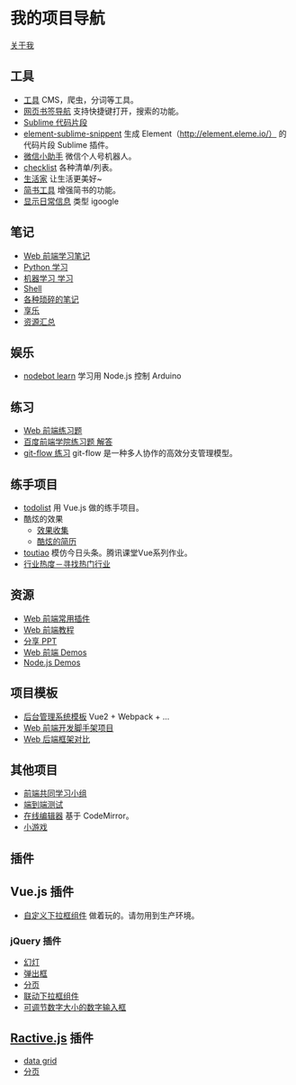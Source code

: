 # 我的项目导航
[关于我](https://github.com/iamjoel/about-me)

## 工具
* [工具](https://github.com/iamjoel/tools) CMS，爬虫，分词等工具。
* [网页书签导航](https://github.com/iamjoel/bookmark-nav) 支持快捷键打开，搜索的功能。
* [Sublime 代码片段](https://github.com/iamjoel/bookmark-nav)
* [element-sublime-snippent](https://github.com/iamjoel/element-sublime-snippent) 生成 Element（http://element.eleme.io/） 的代码片段 Sublime 插件。
* [微信小助手](https://github.com/iamjoel/wechat-assistant) 微信个人号机器人。
* [checklist](https://github.com/iamjoel/checklist) 各种清单/列表。
* [生活家](https://github.com/iamjoel/life-artist) 让生活更美好~
* [简书工具](https://github.com/iamjoel/jianshu-tools) 增强简书的功能。
* [显示日常信息](https://github.com/iamjoel/grab-info-web) 类型 igoogle

## 笔记
* [Web 前端学习笔记](https://github.com/iamjoel/front-end-note)
* [Python 学习](https://github.com/iamjoel/python-note)
* [机器学习 学习](https://github.com/iamjoel/machine-learning)
* [Shell](https://github.com/iamjoel/shell-note)
* [各种琐碎的笔记](https://github.com/iamjoel/notes)
* [享乐](https://github.com/iamjoel/hedonist)
* [资源汇总](https://github.com/iamjoel/resources)

## 娱乐
* [nodebot learn](https://github.com/iamjoel/nodebot-learn) 学习用 Node.js 控制 Arduino


## 练习
* [Web 前端练习题](https://github.com/iamjoel/front-end-kata)
* [百度前端学院练习题 解答](https://github.com/iamjoel/baidu-ife-task)
* [git-flow 练习](https://github.com/iamjoel/git-flow-playground) git-flow 是一种多人协作的高效分支管理模型。

## 练手项目
* [todolist](https://github.com/iamjoel/todolist) 用 Vue.js 做的练手项目。
* 酷炫的效果
  * [效果收集](https://github.com/iamjoel/effect-collection)
  * [酷炫的简历](https://github.com/iamjoel//awesome-profile)
* [toutiao](https://github.com/iamjoel/toutiao) 模仿今日头条。腾讯课堂Vue系列作业。
* [行业热度－寻找热门行业](https://github.com/iamjoel/patsnap-hacking)

## 资源
* [Web 前端常用插件](https://github.com/iamjoel/front-end-plugins)
* [Web 前端教程](https://github.com/iamjoel/front-end-course)
* [分享 PPT](https://github.com/iamjoel/share)
* [Web 前端 Demos](https://github.com/iamjoel/front-end-demos)
* [Node.js Demos](https://github.com/iamjoel/nodejs-demos)

## 项目模板
* [后台管理系统模板](https://github.com/iamjoel/admin-template) Vue2 + Webpack + ...
* [Web 前端开发脚手架项目](https://github.com/iamjoel/front-end-scaffold)
* [Web 后端框架对比](https://github.com/iamjoel/web-framework-compare)

## 其他项目
* [前端共同学习小组](https://github.com/iamjoel/front-end-community)
* [端到端测试](https://github.com/iamjoel/e2e-test)
* [在线编辑器](https://github.com/iamjoel/web-ide) 基于 CodeMirror。
* [小游戏](https://github.com/iamjoel/minigame)

## 插件
## Vue.js 插件
* [自定义下拉框组件](https://github.com/iamjoel/custom-select) 做着玩的。请勿用到生产环境。

### jQuery 插件
* [幻灯](https://github.com/iamjoel/simple-slide)
* [弹出框](https://github.com/iamjoel/popup)
* [分页](https://github.com/iamjoel/paging)
* [联动下拉框组件](https://github.com/iamjoel/jquery-linkage-select)
* [可调节数字大小的数字输入框](https://github.com/iamjoel/number-controller)

## [Ractive.js](http://www.ractivejs.org/) 插件
* [data grid](https://github.com/iamjoel/ractivegrid)
* [分页](https://github.com/iamjoel/)
